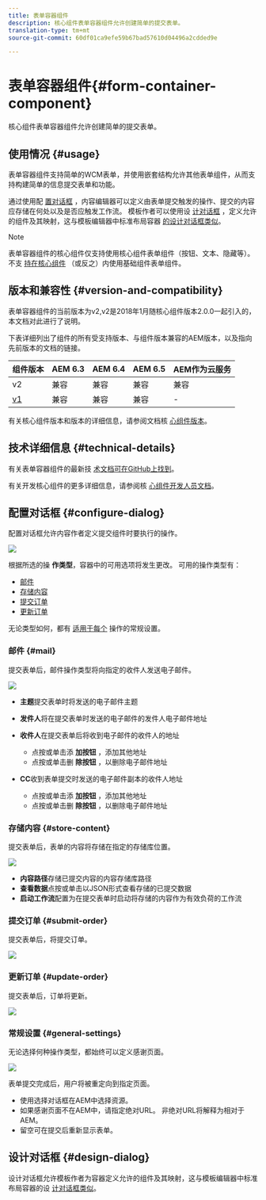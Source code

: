 ```yaml
---
title: 表单容器组件
description: 核心组件表单容器组件允许创建简单的提交表单。
translation-type: tm+mt
source-git-commit: 60df01ca9efe59b67bad57610d04496a2cdded9e

---
```



# 表单容器组件{#form-container-component}

核心组件表单容器组件允许创建简单的提交表单。

## 使用情况 {#usage}

表单容器组件支持简单的WCM表单，并使用嵌套结构允许其他表单组件，从而支持构建简单的信息提交表单和功能。

通过使用配 [置对话框](#configure-dialog) ，内容编辑器可以定义由表单提交触发的操作、提交的内容应存储在何处以及是否应触发工作流。 模板作者可以使用设 [计对话框](#design-dialog) ，定义允许的组件及其映射，这与模板编辑器中标准布局容器 [的设计对话框类似](https://docs.adobe.com/content/help/en/experience-manager-cloud-service/sites/authoring/features/templates.html)。

>[!NOTE]
>
>表单容器组件的核心组件仅支持使用核心组件表单组件（按钮、文本、隐藏等）。 不支 [持在核心组件](https://docs.adobe.com/content/help/en/experience-manager-65/authoring/siteandpage/default-components-foundation.html) （或反之）内使用基础组件表单组件。

## 版本和兼容性 {#version-and-compatibility}

表单容器组件的当前版本为v2,v2是2018年1月随核心组件版本2.0.0一起引入的，本文档对此进行了说明。

下表详细列出了组件的所有受支持版本、与组件版本兼容的AEM版本，以及指向先前版本的文档的链接。

| 组件版本 | AEM 6.3 | AEM 6.4 | AEM 6.5 | AEM作为云服务 |
|--- |--- |--- |--- |---|
| v2 | 兼容 | 兼容 | 兼容 | 兼容 |
| [v1](form-container-v1.md) | 兼容 | 兼容 | 兼容 | - |

有关核心组件版本和版本的详细信息，请参阅文档核 [心组件版本](versions.md)。

## 技术详细信息 {#technical-details}

有关表单容器组件的最新技 [术文档可在GitHub上找到](https://adobe.com/go/aem_cmp_tech_form_container_v2)。

有关开发核心组件的更多详细信息，请参阅核 [心组件开发人员文档](developing.md)。

## 配置对话框 {#configure-dialog}

配置对话框允许内容作者定义提交组件时要执行的操作。

![](assets/screen_shot_2018-01-12at122046.png)

根据所选的操 **作类型**，容器中的可用选项将发生更改。 可用的操作类型有：

* [邮件](#mail)
* [存储内容](#store-content)
* [提交订单](#submit-order)
* [更新订单](#update-order)

无论类型如何，都有 [适用于每个](#general-settings) 操作的常规设置。

### 邮件 {#mail}

提交表单后，邮件操作类型将向指定的收件人发送电子邮件。

![](assets/screen_shot_2018-01-12at122554.png)

* **主题**&#x200B;提交表单时将发送的电子邮件主题
* **发件人**&#x200B;将在提交表单时发送的电子邮件的发件人电子邮件地址
* **收件人**&#x200B;在提交表单后将收到电子邮件的收件人的地址

   * 点按或单击添 **加按钮** ，添加其他地址
   * 点按或单击删 **除按钮** ，以删除电子邮件地址
* **CC**&#x200B;收到表单提交时发送的电子邮件副本的收件人地址
   * 点按或单击添 **加按钮** ，添加其他地址
   * 点按或单击删 **除按钮** ，以删除电子邮件地址

### 存储内容 {#store-content}

提交表单后，表单的内容将存储在指定的存储库位置。

![](assets/screen_shot_2018-01-12at122538.png)

* **内容路径**&#x200B;存储已提交内容的内容存储库路径
* **查看数据**&#x200B;点按或单击以JSON形式查看存储的已提交数据
* **启动工作流**&#x200B;配置为在提交表单时启动将存储的内容作为有效负荷的工作流

### 提交订单 {#submit-order}

提交表单后，将提交订单。

![](assets/chlimage_1-3.png)

### 更新订单 {#update-order}

提交表单后，订单将更新。

![](assets/chlimage_1-4.png)

### 常规设置 {#general-settings}

无论选择何种操作类型，都始终可以定义感谢页面。

![](assets/chlimage_1-5.png)

表单提交完成后，用户将被重定向到指定页面。

* 使用选择对话框在AEM中选择资源。
* 如果感谢页面不在AEM中，请指定绝对URL。 非绝对URL将解释为相对于AEM。
* 留空可在提交后重新显示表单。

## 设计对话框 {#design-dialog}

设计对话框允许模板作者为容器定义允许的组件及其映射，这与模板编辑器中标准布局容器的设 [计对话框类似](https://docs.adobe.com/content/help/en/experience-manager-cloud-service/sites/authoring/features/templates.html)。
